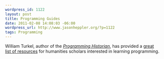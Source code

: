 ```yaml
--- 
wordpress_id: 1122
layout: post
title: Programming Guides
date: 2011-02-08 14:08:03 -06:00
wordpress_url: http://www.jasonheppler.org/?p=1122
tags: Programming
---
```

William Turkel, author of the <em><a href="http://niche-canada.org/programming-historian">Programming Historian</a></em>, has provided a <a href="http://niche-canada.org/programming-historian/additional-resources">great list of resources</a> for humanities scholars interested in learning programming.
